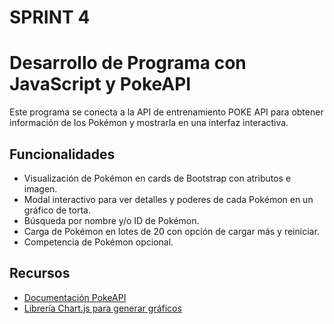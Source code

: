 # SPRINT 4

# Desarrollo de Programa con JavaScript y PokeAPI

Este programa se conecta a la API de entrenamiento POKE API para obtener información de los Pokémon y mostrarla en una interfaz interactiva.

## Funcionalidades

- Visualización de Pokémon en cards de Bootstrap con atributos e imagen.
- Modal interactivo para ver detalles y poderes de cada Pokémon en un gráfico de torta.
- Búsqueda por nombre y/o ID de Pokémon.
- Carga de Pokémon en lotes de 20 con opción de cargar más y reiniciar.
- Competencia de Pokémon opcional.

## Recursos

- [Documentación PokeAPI](https://pokeapi.co/)
- [Librería Chart.js para generar gráficos](https://www.chartjs.org/docs/latest/)
